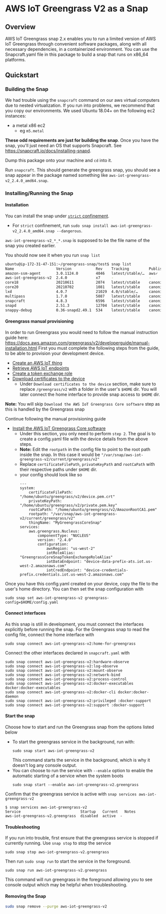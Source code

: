 # AWS IoT Greengrass V2 as a Snap

## Overview

AWS IoT Greengrass snap 2.x enables you to run a limited version of AWS IoT Greengrass through convenient software packages, along with all necessary dependencies, in a containerized environment. You can use the Snapcraft.yaml file in this package to build a snap that runs on x86_64 platforms.

## Quickstart

### Building the Snap

We had trouble using the `snapcraft` command on our aws virtual
computers due to nested virtualization. If you run into problems,
we recommend that you copy our environments. We used Ubuntu 18.04+ on the
following ec2 instances:
* a metal x86 ec2
    * eg `m5.metal`

**These odd requirements are just for building the snap**. Once you have the
snap, you'll just need an OS that supports Snapcraft.
See https://snapcraft.io/docs/installing-snapd.

Dump this package onto your machine and `cd` into it.

Run `snapcraft`. This should generate the greengrass snap, you should see a snap appear in the package named something like
`aws-iot-greengrass-v2_2.4.0_amd64.snap`.

### Installing/Running the Snap

#### Installation

You can install the snap under
[`strict` confinement](https://snapcraft.io/docs/snap-confinement).
* For `strict` confinement, run
  `sudo snap install aws-iot-greengrass-v2_2.4.0_amd64.snap --dangerous`.

`aws-iot-greengrass-v2_*_*.snap` is supposed to be the file name of the snap you
created earlier.

You should now see it when you run `snap list`
```sh
ubuntu@ip-172-31-47-151:~/greengrass-snap/test$ snap list
Name                   Version           Rev    Tracking         Publisher   Notes
amazon-ssm-agent       3.0.1124.0        4046   latest/stable/…  aws✓        classic
aws-iot-greengrass-v2  2.4.0             x7     -                -           devmode
core18                 20210611          2074   latest/stable    canonical✓  base
core20                 20210702          1081   latest/stable    canonical✓  base
lxd                    4.0.7             21029  4.0/stable/…     canonical✓  -
multipass              1.7.0             5087   latest/stable    canonical✓  -
snapcraft              4.8.3             6596   latest/stable    canonical✓  classic
snapd                  2.51.3            12704  latest/stable    canonical✓  snapd
snappy-debug           0.36-snapd2.49.1  534    latest/stable    canonical✓  -
```

#### Greengrass manual provisioning

In order to run Greengrass you would need to follow the manual instruction guide here: https://docs.aws.amazon.com/greengrass/v2/developerguide/manual-installation.html
First you must complete the following steps from the guide, to be able to provision your development device.
* [Create an AWS IoT thing](https://docs.aws.amazon.com/greengrass/v2/developerguide/manual-installation.html#create-iot-thing)
* [Retrieve AWS IoT endpoints](https://docs.aws.amazon.com/greengrass/v2/developerguide/manual-installation.html#retrieve-iot-endpoints)
* [Create a token exchange role](https://docs.aws.amazon.com/greengrass/v2/developerguide/manual-installation.html#create-token-exchange-role)
* [Download certificates to the device](https://docs.aws.amazon.com/greengrass/v2/developerguide/manual-installation.html#download-thing-certificates) 
  * Under `Download certificates to the device` section, make sure to replace `/greengrass/v2` with a folder in the user's `$HOME` dir. You will later connect the home interface to provide snap access to `$HOME` dir.


**Note:**   You will skip `Download the AWS IoT Greengrass Core software` step as this is handled by the Greengrass snap

Continue following the manual provisioning guide 
* [Install the AWS IoT Greengrass Core software](https://docs.aws.amazon.com/greengrass/v2/developerguide/manual-installation.html#run-greengrass-core-v2-installer-manual)
  * Under this section, you only need to perform `step 2`. The goal is to create a config.yaml file with the device details from the above steps.
  * **Note:** Edit the `rootpath` in the config file to point to the root path inside the snap. In this case it would be `"/var/snap/aws-iot-greengrass-v2/current/greengrass/v2"` 
  * Replace `certificateFilePath`, `privateKeyPath` and `rootCaPath` with their respective paths under `$HOME` dir. 
  * your config should look like so
    ```
    ---
    system:
        certificateFilePath: "/home/ubuntu/greengrass/v2/device.pem.crt"
        privateKeyPath: "/home/ubuntu/greengrass/v2/private.pem.key"
        rootCaPath: "/home/ubuntu/greengrass/v2/AmazonRootCA1.pem"
        rootpath: "/var/snap/aws-iot-greengrass-v2/current/greengrass/v2"
        thingName: "MyGreengrassCoreSnap"
    services:
        aws.greengrass.Nucleus:
            componentType: "NUCLEUS"
            version: "2.4.0"
            configuration:
                awsRegion: "us-west-2"
                iotRoleAlias: "GreengrassCoreSnapTokenExchangeRoleAlias"
                iotDataEndpoint: "device-data-prefix-ats.iot.us-west-2.amazonaws.com"
                iotCredEndpoint: "device-credentials-prefix.credentials.iot.us-west-2.amazonaws.com"
    ```

Once you have this config.yaml created on your device, copy the file to the user's home directory.
You can then set the snap configuration with

```
sudo snap set aws-iot-greengrass-v2 greengrass-config=$HOME/config.yaml
```

#### Connect interfaces

As this snap is still in development, you must connect the interfaces explicitly before running the snap.
For the Greengrass snap to read the config file, connect the home interface with
```
sudo snap connect aws-iot-greengrass-v2:home-for-greengrass
```

Connect the other interfaces declared in `snapcraft.yaml` with

```
sudo snap connect aws-iot-greengrass-v2:hardware-observe
sudo snap connect aws-iot-greengrass-v2:log-observe
sudo snap connect aws-iot-greengrass-v2:mount-observe
sudo snap connect aws-iot-greengrass-v2:network-bind
sudo snap connect aws-iot-greengrass-v2:process-control
sudo snap connect aws-iot-greengrass-v2:docker-executables docker:docker-executables
sudo snap connect aws-iot-greengrass-v2:docker-cli docker:docker-daemon
sudo snap connect aws-iot-greengrass-v2:privileged :docker-support
sudo snap connect aws-iot-greengrass-v2:support :docker-support
```

#### Start the snap

Choose how to start and run the Greengrass snap from the options listed below

* To start the greengrass service in the background, run with:
  ```
  sudo snap start aws-iot-greengrass-v2
  ```
  This command starts the service in the background, which is why it doesn't log any console output.
* You can choose to run the service with `--enable` option to enable the automatic starting of a service when the system boots
  ```
  sudo snap start --enable aws-iot-greengrass-v2.greengrass
  ```

Confirm that the greengrass service is active with `snap services aws-iot-greengrass-v2`
```
$ snap services aws-iot-greengrass-v2
Service                           Startup   Current   Notes
aws-iot-greengrass-v2.greengrass  disabled  active  -
```

#### Troubleshooting
If you run into trouble, first ensure that the greengrass service is stopped if currently running. Use `snap stop` to stop the service
```
sudo snap stop aws-iot-greengrass-v2.greengrass
```
Then run `sudo snap run` to start the service in the foreground.
```
sudo snap run aws-iot-greengrass-v2.greengrass
```
This command will run greengrass in the foreground allowing you to see console output which may be helpful when troubleshooting.

#### Removing the Snap

```sh
sudo snap remove --purge aws-iot-greengrass-v2
```
